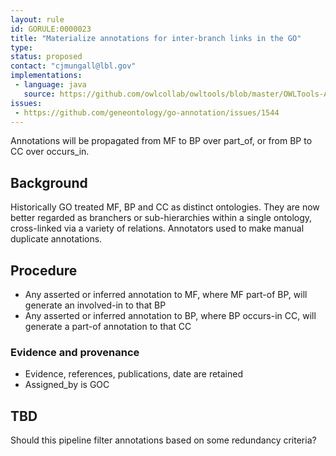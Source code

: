 ```yaml
---
layout: rule
id: GORULE:0000023
title: "Materialize annotations for inter-branch links in the GO"
type:
status: proposed
contact: "cjmungall@lbl.gov"
implementations:
 - language: java
   source: https://github.com/owlcollab/owltools/blob/master/OWLTools-Annotation/src/main/java/owltools/gaf/inference/BasicAnnotationPropagator.java
issues:
 - https://github.com/geneontology/go-annotation/issues/1544
---
```


Annotations will be propagated from MF to BP over part_of, or from BP to CC over occurs_in.

## Background

Historically GO treated MF, BP and CC as distinct ontologies. They are now better regarded as branchers or sub-hierarchies within a single ontology, cross-linked via a variety of relations. Annotators used to make manual duplicate annotations.

## Procedure

 * Any asserted or inferred annotation to MF, where MF part-of BP, will generate an involved-in to that BP
 * Any asserted or inferred annotation to BP, where BP occurs-in CC, will generate a part-of annotation to that CC
 
### Evidence and provenance

 * Evidence, references, publications, date are retained
 * Assigned_by is GOC

## TBD

Should this pipeline filter annotations based on some redundancy criteria?
